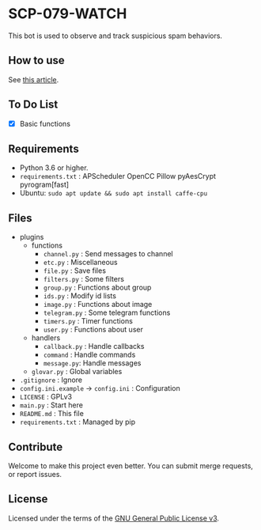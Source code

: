 # SCP-079-WATCH

This bot is used to observe and track suspicious spam behaviors.

## How to use

See [this article](https://scp-079.org/watch/).

## To Do List

- [x] Basic functions

## Requirements

- Python 3.6 or higher.
- `requirements.txt` : APScheduler OpenCC Pillow pyAesCrypt pyrogram[fast]
- Ubuntu: `sudo apt update && sudo apt install caffe-cpu`

## Files

- plugins
    - functions
        - `channel.py` : Send messages to channel
        - `etc.py` : Miscellaneous
        - `file.py` : Save files
        - `filters.py` : Some filters
        - `group.py` : Functions about group
        - `ids.py` : Modify id lists
        - `image.py` : Functions about image
        - `telegram.py` : Some telegram functions
        - `timers.py` : Timer functions
        - `user.py` : Functions about user
    - handlers
        - `callback.py` : Handle callbacks
        - `command` : Handle commands
        - `message.py`: Handle messages
    - `glovar.py` : Global variables
- `.gitignore` : Ignore
- `config.ini.example` -> `config.ini` : Configuration
- `LICENSE` : GPLv3
- `main.py` : Start here
- `README.md` : This file
- `requirements.txt` : Managed by pip

## Contribute

Welcome to make this project even better. You can submit merge requests, or report issues.

## License

Licensed under the terms of the [GNU General Public License v3](LICENSE).
